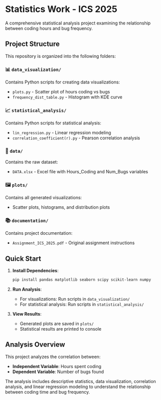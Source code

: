 # Statistics Work - ICS 2025

A comprehensive statistical analysis project examining the relationship between coding hours and bug frequency.

## Project Structure

This repository is organized into the following folders:

### 📊 `data_visualization/`

Contains Python scripts for creating data visualizations:

- `plots.py` - Scatter plot of hours coding vs bugs
- `frequency_dist_table.py` - Histogram with KDE curve

### 📈 `statistical_analysis/`

Contains Python scripts for statistical analysis:

- `lin_regression.py` - Linear regression modeling
- `correlation_coefficient(r).py` - Pearson correlation analysis

### 📁 `data/`

Contains the raw dataset:

- `DATA.xlsx` - Excel file with Hours_Coding and Num_Bugs variables

### 🖼️ `plots/`

Contains all generated visualizations:

- Scatter plots, histograms, and distribution plots

### 📚 `documentation/`

Contains project documentation:

- `Assignment_ICS_2025.pdf` - Original assignment instructions

## Quick Start

1. **Install Dependencies**:

   ```bash
   pip install pandas matplotlib seaborn scipy scikit-learn numpy
   ```

2. **Run Analysis**:

   - For visualizations: Run scripts in `data_visualization/`
   - For statistical analysis: Run scripts in `statistical_analysis/`

3. **View Results**:
   - Generated plots are saved in `plots/`
   - Statistical results are printed to console

## Analysis Overview

This project analyzes the correlation between:

- **Independent Variable**: Hours spent coding
- **Dependent Variable**: Number of bugs found

The analysis includes descriptive statistics, data visualization, correlation analysis, and linear regression modeling to understand the relationship between coding time and bug frequency.
